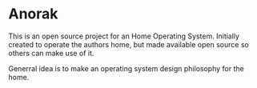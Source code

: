 # Anorak

This is an open source project for an Home Operating System. Initially created to operate the authors home, but made available open source so others can make use of it.

Generral idea is to make an operating system design philosophy for the home.
